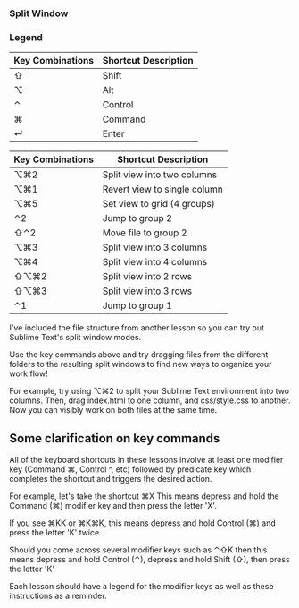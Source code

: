 ### Split Window


### Legend
|      Key Combinations           |   Shortcut Description      |
| ------------------------------- | ------------------------ |
| ⇧ | Shift | 
| ⌥ | Alt | 
| ⌃ | Control |
| ⌘ | Command |
| ↵ | Enter |

|      Key Combinations           |   Shortcut Description      |
| ------------------------------- | ------------------------ |
| ⌥⌘2 |Split view into two columns|
| ⌥⌘1 |Revert view to single column|
| ⌥⌘5 | Set view to grid (4 groups)|
| ⌃2  | Jump to group 2|
| ⇧⌃2	| Move file to group 2|
| ⌥⌘3 |Split view into 3 columns|
| ⌥⌘4 |Split view into 4 columns|
| ⇧⌥⌘2| Split view into 2 rows|
| ⇧⌥⌘3| Split view into 3 rows|
| ⌃1 	|Jump to group 1|

I've included the file structure from another lesson so you can try out Sublime Text's split window modes.

Use the key commands above and try dragging files from the different folders to the resulting split windows to find new ways to organize your work flow!

For example, try using ⌥⌘2 to split your Sublime Text environment into two columns. Then, drag index.html to one column, and css/style.css to another. Now you can visibly work on both files at the same time.


## Some clarification on key commands
All of the keyboard shortcuts in these lessons involve at least one modifier key (Command ⌘, Control ^, etc) followed by predicate key which completes the shortcut and triggers the desired action.

For example, let's take the shortcut ⌘X
This means depress and hold the Command (⌘) modifier key and then press the letter 'X'.

If you see ⌘KK or ⌘K⌘K, this means depress and hold Control (⌘) and press the letter 'K' twice.

Should you come across several modifier keys such as ⌃⇧K
then this means depress and hold Control (⌃), depress and hold Shift (⇧), then press the letter 'K'

Each lesson should have a legend for the modifier keys as well as these instructions as a reminder.